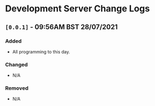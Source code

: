 # Development Server Change Logs

## `[0.0.1]` - 09:56AM BST 28/07/2021

### Added
- All programming to this day.

### Changed
- N/A

### Removed
- N/A
